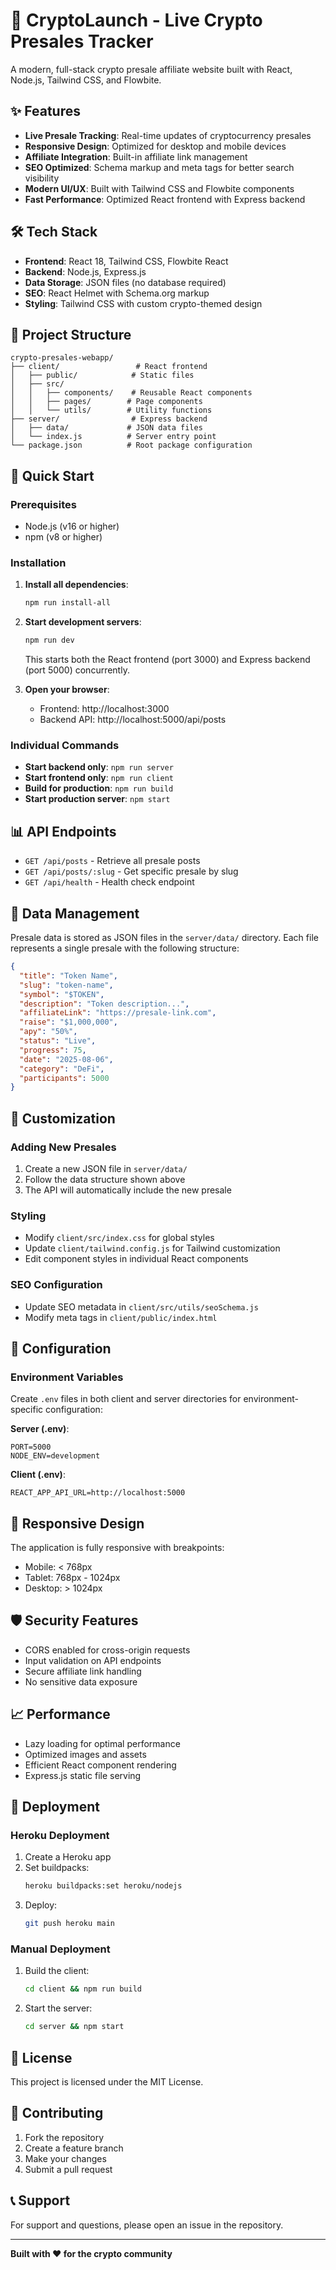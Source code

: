 # 🚀 CryptoLaunch - Live Crypto Presales Tracker

A modern, full-stack crypto presale affiliate website built with React, Node.js, Tailwind CSS, and Flowbite.

## ✨ Features

- **Live Presale Tracking**: Real-time updates of cryptocurrency presales
- **Responsive Design**: Optimized for desktop and mobile devices
- **Affiliate Integration**: Built-in affiliate link management
- **SEO Optimized**: Schema markup and meta tags for better search visibility
- **Modern UI/UX**: Built with Tailwind CSS and Flowbite components
- **Fast Performance**: Optimized React frontend with Express backend

## 🛠️ Tech Stack

- **Frontend**: React 18, Tailwind CSS, Flowbite React
- **Backend**: Node.js, Express.js
- **Data Storage**: JSON files (no database required)
- **SEO**: React Helmet with Schema.org markup
- **Styling**: Tailwind CSS with custom crypto-themed design

## 📁 Project Structure

```
crypto-presales-webapp/
├── client/                 # React frontend
│   ├── public/            # Static files
│   ├── src/
│   │   ├── components/    # Reusable React components
│   │   ├── pages/        # Page components
│   │   └── utils/        # Utility functions
├── server/                # Express backend
│   ├── data/             # JSON data files
│   └── index.js          # Server entry point
└── package.json          # Root package configuration
```

## 🚀 Quick Start

### Prerequisites
- Node.js (v16 or higher)
- npm (v8 or higher)

### Installation

1. **Install all dependencies**:
   ```bash
   npm run install-all
   ```

2. **Start development servers**:
   ```bash
   npm run dev
   ```

   This starts both the React frontend (port 3000) and Express backend (port 5000) concurrently.

3. **Open your browser**:
   - Frontend: http://localhost:3000
   - Backend API: http://localhost:5000/api/posts

### Individual Commands

- **Start backend only**: `npm run server`
- **Start frontend only**: `npm run client`
- **Build for production**: `npm run build`
- **Start production server**: `npm start`

## 📊 API Endpoints

- `GET /api/posts` - Retrieve all presale posts
- `GET /api/posts/:slug` - Get specific presale by slug
- `GET /api/health` - Health check endpoint

## 💾 Data Management

Presale data is stored as JSON files in the `server/data/` directory. Each file represents a single presale with the following structure:

```json
{
  "title": "Token Name",
  "slug": "token-name",
  "symbol": "$TOKEN",
  "description": "Token description...",
  "affiliateLink": "https://presale-link.com",
  "raise": "$1,000,000",
  "apy": "50%",
  "status": "Live",
  "progress": 75,
  "date": "2025-08-06",
  "category": "DeFi",
  "participants": 5000
}
```

## 🎨 Customization

### Adding New Presales

1. Create a new JSON file in `server/data/`
2. Follow the data structure shown above
3. The API will automatically include the new presale

### Styling

- Modify `client/src/index.css` for global styles
- Update `client/tailwind.config.js` for Tailwind customization
- Edit component styles in individual React components

### SEO Configuration

- Update SEO metadata in `client/src/utils/seoSchema.js`
- Modify meta tags in `client/public/index.html`

## 🔧 Configuration

### Environment Variables

Create `.env` files in both client and server directories for environment-specific configuration:

**Server (.env)**:
```
PORT=5000
NODE_ENV=development
```

**Client (.env)**:
```
REACT_APP_API_URL=http://localhost:5000
```

## 📱 Responsive Design

The application is fully responsive with breakpoints:
- Mobile: < 768px
- Tablet: 768px - 1024px
- Desktop: > 1024px

## 🛡️ Security Features

- CORS enabled for cross-origin requests
- Input validation on API endpoints
- Secure affiliate link handling
- No sensitive data exposure

## 📈 Performance

- Lazy loading for optimal performance
- Optimized images and assets
- Efficient React component rendering
- Express.js static file serving

## 🚢 Deployment

### Heroku Deployment

1. Create a Heroku app
2. Set buildpacks:
   ```bash
   heroku buildpacks:set heroku/nodejs
   ```
3. Deploy:
   ```bash
   git push heroku main
   ```

### Manual Deployment

1. Build the client:
   ```bash
   cd client && npm run build
   ```
2. Start the server:
   ```bash
   cd server && npm start
   ```

## 📄 License

This project is licensed under the MIT License.

## 🤝 Contributing

1. Fork the repository
2. Create a feature branch
3. Make your changes
4. Submit a pull request

## 📞 Support

For support and questions, please open an issue in the repository.

---

**Built with ❤️ for the crypto community**